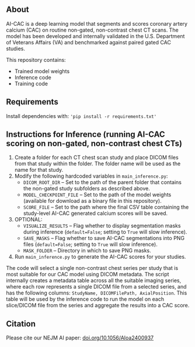 ## About

AI-CAC is a deep learning model that segments and scores coronary artery calcium (CAC) on routine non-gated, non-contrast chest CT scans. The model has been developed and internally validated in the U.S. Department of Veterans Affairs (VA) and benchmarked against paired gated CAC studies.

This repository contains:

* Trained model weights
* Inference code
* Training code

## Requirements

Install dependencies with: `'pip install -r requirements.txt'`

## Instructions for Inference (running AI-CAC scoring on non-gated, non-contrast chest CTs)

1. Create a folder for each CT chest scan study and place DICOM files from that study within the folder. The folder name will be used as the name for that study.
2. Modify the following hardcoded variables in `main_inference.py`:
   * `DICOM_ROOT_DIR` – Set to the path of the parent folder that contains the non-gated study subfolders as described above.
   * `MODEL_CHECKPOINT_FILE` – Set to the path of the model weights (available for download as a binary file in this repository).
   * `SCORE_FILE` – Set to the path where the final CSV table containing the study-level AI-CAC generated calcium scores will be saved.
3. OPTIONAL:
   * `VISUALIZE_RESULTS` – Flag whether to display segmentation masks during inference (`default=False`; setting to `True` will slow inference).
   * `SAVE_MASKS` – Flag whether to save AI-CAC segmentations into PNG files (`default=False`; setting to `True` will slow inference).
   * `MASK_FOLDER` – Directory in which to save PNG masks.
4. Run `main_inference.py` to generate the AI-CAC scores for your studies.

The code will select a single non-contrast chest series per study that is most suitable for our CAC model using DICOM metadata. The script internally creates a metadata table across all the suitable imaging series, where each row represents a single DICOM file from a selected series, and has the following columns: `StudyName, DICOMFilePath, AxialPosition`. This table will be used by the inference code to run the model on each slice/DICOM file from the series and aggregate the results into a CAC score.

## Citation

Please cite our NEJM AI paper: [doi.org/10.1056/AIoa2400937](https://doi.org/10.1056/AIoa2400937)
